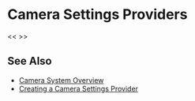 # Camera Settings Providers

<< >>

## See Also

- [Camera System Overview](CameraSystemOverview.md)
- [Creating a Camera Settings Provider](CreateSettingsProvider.md)
